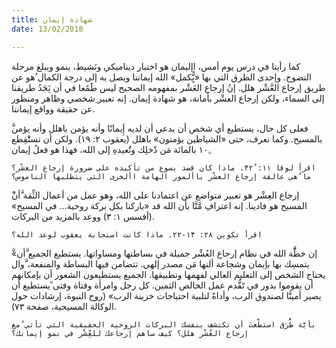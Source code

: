 ```yaml
---
title: شهادة إيمان
date: 13/02/2018

---
```


كما رأينا في درس يوم أمس، اإليمان هو اختبار ديناميكي ونَشيط، ينمو ويبلغ مرحلة النضوج. وإحدى الطرق التي بها «يُِّكمل» الله إيماننا ويصل به إلى درجة الكمال ُهو عن طريق إرجاع العَّشْر هلل. إنُ إرجاع العَشْر بمفهومه الصحيح ليس طََمًعا في أن نَِجَدُ طريقنا إلى السماء، ولكن إرجاع العشْر بأمانة، هو شهادة إيمان. إنه تعبير ِشخصي وظاهر ومنظور عن حقيقة وواقع إيماننا.

َّفعلى كل حال، يستطيع أي شخص أن يدعي أن لديه إَِيمانًا وأنه يؤمن باهلل وأنه يؤمن بالمسيح. وكما نعرف، حتى «الشياطين يؤمنون» باهلل (يعقوب ۲: ١٩). ولكن أن تستَْقِطع ١۰ِ بالمائة مَن دْخلِك وتُُعيدهِ إلى الله، فهذا هو فعلُ  إيمان.

`اقرأ لوقا ١١: ۴۲ُ. ماذا كان قصد يسوع من تأكيده على ضرورة إرجاع العشْر؟ ما ُهي عالقة إرجاع العشْر باألمور الهامة األخرى التي يتطلبها الناموس؟`

ُإرجاع العِشْر هو تعبير متواضع عن اعتمادنا على الله، وهو عمل من أعمال الثِّقة َّأنٌ المسيح هو فادينا. إنه اعترافِ مَّنَّا بأن الله قد «باركنا بكل بركة روحية... في المسيح» (أفسس ١: ٣) ووعد بالمزيد من البركات.

`اقرأ تكوين ۲۸: ١۴-۲۲. ماذا كانت استجابة يعقوب لوعد الله؟`

َّ«إن خطَُّة الله في نظام إرجاع العُشْر جميلة في بساطتها ومساواتها. يستطيع الجميع َّأن يتمسِك بها بإيمان وشجاعة ألنها مَن مصدر إلهي. تتضامن فيها البساطة والمنفعة، َّوال يحتاج الشخص إلى التعليم العالي لفهمها وتطبيقها. الجميع يستطيعون الشعور أن بإمكانهم أن يقوموا بدور في تََقُّدم عمل الخالص الثمين. كل رجل وامرأة وفتاة وفتى ًيستطيع أن يصير أمينَّا لصندوق الرب، وأداةً لتلبية احتياجات خزينة الرب» (روح النبوة، إرشادات حول الوكالة المسيحية، صفحة ٧٣).

`بأيَّة طُُرَق استطَْعتَ أن تكتشف بنفسك البركات الروحية الحقيقية التي تأتي ُمع إرجاع العُشْر هلل؟ كيف ساهم إرجاعك للعِّشْر في نمو إيمانك؟`